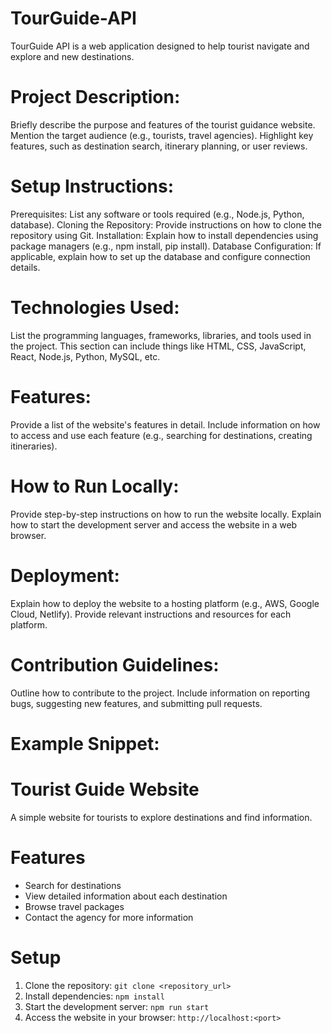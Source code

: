# TourGuide-API
TourGuide API is a web application designed to help tourist navigate and explore and new destinations.

# Project Description:
Briefly describe the purpose and features of the tourist guidance website.
Mention the target audience (e.g., tourists, travel agencies).
Highlight key features, such as destination search, itinerary planning, or user reviews.

# Setup Instructions:
Prerequisites: List any software or tools required (e.g., Node.js, Python, database).
Cloning the Repository: Provide instructions on how to clone the repository using Git.
Installation: Explain how to install dependencies using package managers (e.g., npm install, pip install).
Database Configuration: If applicable, explain how to set up the database and configure connection details.

# Technologies Used:
List the programming languages, frameworks, libraries, and tools used in the project.
This section can include things like HTML, CSS, JavaScript, React, Node.js, Python, MySQL, etc.

# Features:
Provide a list of the website's features in detail.
Include information on how to access and use each feature (e.g., searching for destinations, creating itineraries).

# How to Run Locally:
Provide step-by-step instructions on how to run the website locally.
Explain how to start the development server and access the website in a web browser.
 
# Deployment:
Explain how to deploy the website to a hosting platform (e.g., AWS, Google Cloud, Netlify).
Provide relevant instructions and resources for each platform.

# Contribution Guidelines:
Outline how to contribute to the project.
Include information on reporting bugs, suggesting new features, and submitting pull requests.
 
# Example Snippet:

# Tourist Guide Website

A simple website for tourists to explore destinations and find information.

# Features

- Search for destinations
- View detailed information about each destination
- Browse travel packages
- Contact the agency for more information

# Setup

1.  Clone the repository: `git clone <repository_url>`
2.  Install dependencies: `npm install`
3.  Start the development server: `npm run start`
4.  Access the website in your browser: `http://localhost:<port>`
